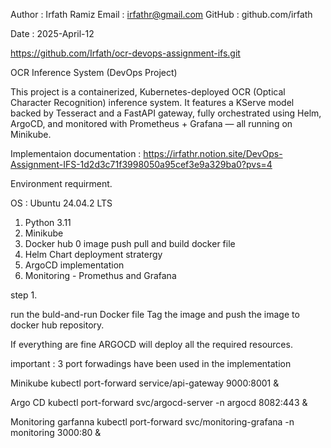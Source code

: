 Author : Irfath Ramiz
Email  : irfathr@gmail.com
GitHub : github.com/irfath

Date : 2025-April-12

https://github.com/Irfath/ocr-devops-assignment-ifs.git


OCR Inference System (DevOps Project)

This project is a containerized, Kubernetes-deployed OCR (Optical Character Recognition) inference system. It features a KServe model backed by Tesseract and a FastAPI gateway, fully orchestrated using Helm, ArgoCD, and monitored with Prometheus + Grafana — all running on Minikube.


Implementaion documentation : https://irfathr.notion.site/DevOps-Assignment-IFS-1d2d3c71f3998050a95cef3e9a329ba0?pvs=4



Environment requirment.

OS :  Ubuntu 24.04.2 LTS

1. Python 3.11
2. Minikube
3. Docker hub 0 image push pull and build docker file
4. Helm Chart deployment stratergy
5. ArgoCD implementation
6. Monitoring - Promethus and Grafana

step 1.

run the buld-and-run Docker file
Tag the image and push the image to docker hub repository. 

If everything are fine ARGOCD will deploy all the required resources.



important : 3 port forwadings have been used in the implementation

Minikube 
kubectl port-forward service/api-gateway 9000:8001 &

Argo CD 
kubectl port-forward svc/argocd-server -n argocd 8082:443 &


Monitoring garfanna 
kubectl port-forward svc/monitoring-grafana -n monitoring 3000:80 &


